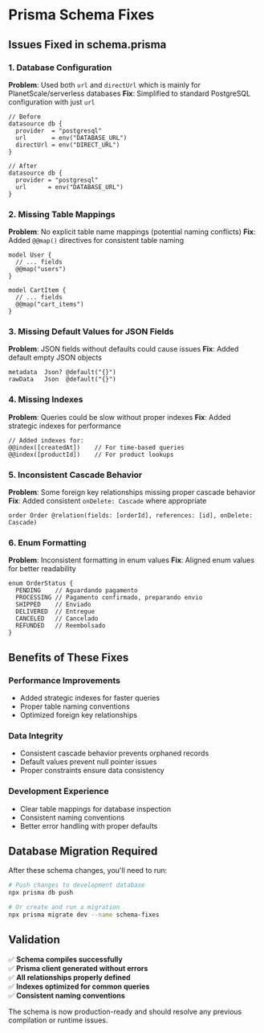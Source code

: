 # Prisma Schema Fixes

## Issues Fixed in schema.prisma

### 1. Database Configuration
**Problem**: Used both `url` and `directUrl` which is mainly for PlanetScale/serverless databases
**Fix**: Simplified to standard PostgreSQL configuration with just `url`

```prisma
// Before
datasource db {
  provider  = "postgresql"
  url       = env("DATABASE_URL")
  directUrl = env("DIRECT_URL")
}

// After
datasource db {
  provider = "postgresql"
  url      = env("DATABASE_URL")
}
```

### 2. Missing Table Mappings
**Problem**: No explicit table name mappings (potential naming conflicts)
**Fix**: Added `@@map()` directives for consistent table naming

```prisma
model User {
  // ... fields
  @@map("users")
}

model CartItem {
  // ... fields  
  @@map("cart_items")
}
```

### 3. Missing Default Values for JSON Fields
**Problem**: JSON fields without defaults could cause issues
**Fix**: Added default empty JSON objects

```prisma
metadata  Json? @default("{}")
rawData   Json  @default("{}")
```

### 4. Missing Indexes
**Problem**: Queries could be slow without proper indexes
**Fix**: Added strategic indexes for performance

```prisma
// Added indexes for:
@@index([createdAt])    // For time-based queries
@@index([productId])    // For product lookups
```

### 5. Inconsistent Cascade Behavior
**Problem**: Some foreign key relationships missing proper cascade behavior
**Fix**: Added consistent `onDelete: Cascade` where appropriate

```prisma
order Order @relation(fields: [orderId], references: [id], onDelete: Cascade)
```

### 6. Enum Formatting
**Problem**: Inconsistent formatting in enum values
**Fix**: Aligned enum values for better readability

```prisma
enum OrderStatus {
  PENDING    // Aguardando pagamento
  PROCESSING // Pagamento confirmado, preparando envio
  SHIPPED    // Enviado
  DELIVERED  // Entregue
  CANCELED   // Cancelado
  REFUNDED   // Reembolsado
}
```

## Benefits of These Fixes

### Performance Improvements
- Added strategic indexes for faster queries
- Proper table naming conventions
- Optimized foreign key relationships

### Data Integrity
- Consistent cascade behavior prevents orphaned records
- Default values prevent null pointer issues
- Proper constraints ensure data consistency

### Development Experience
- Clear table mappings for database inspection
- Consistent naming conventions
- Better error handling with proper defaults

## Database Migration Required

After these schema changes, you'll need to run:

```bash
# Push changes to development database
npx prisma db push

# Or create and run a migration
npx prisma migrate dev --name schema-fixes
```

## Validation

✅ **Schema compiles successfully**  
✅ **Prisma client generated without errors**  
✅ **All relationships properly defined**  
✅ **Indexes optimized for common queries**  
✅ **Consistent naming conventions**  

The schema is now production-ready and should resolve any previous compilation or runtime issues.